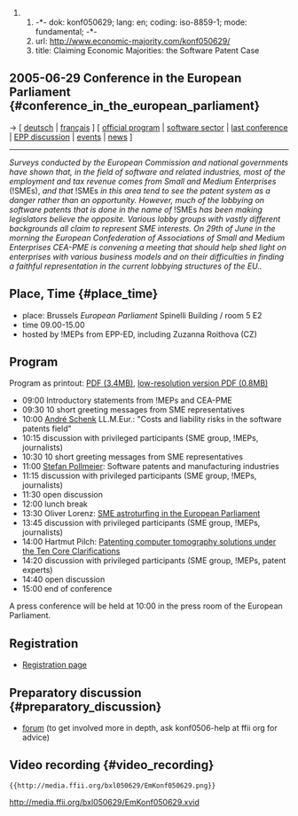 1.  1.  -\*- dok: konf050629; lang: en; coding: iso-8859-1; mode:
        fundamental; -\*-
    2.  url: <http://www.economic-majority.com/konf050629/>
    3.  title: Claiming Economic Majorities: the Software Patent Case

## 2005-06-29 Conference in the European Parliament {#conference_in_the_european_parliament}

-\> \[ [ deutsch](Konf050629De "wikilink") \| [
français](Konf050629Fr "wikilink") \] \[ [official
program](http://www.economic-majority.com/konf050629/ "wikilink") \| [
software sector](SektorEn "wikilink") \| [ last
conference](Konf050601En "wikilink") \| [ EPP
discussion](FfiiEpp0506En "wikilink") \| [
events](SwpatpenmiEn "wikilink") \| [ news](SwpatcninoEn "wikilink") \]

------------------------------------------------------------------------

*Surveys conducted by the European Commission and national governments
have shown that, in the field of software and related industries, most
of the employment and tax revenue comes from Small and Medium
Enterprises* (!SMEs), *and that* !SMEs *in this area tend to see the
patent system as a danger rather than an opportunity. However, much of
the lobbying on software patents that is done in the name of* !SMEs *has
been making legislators believe the opposite. Various lobby groups with
vastly different backgrounds all claim to represent SME interests. On
29th of June in the morning the European Confederation of Associations
of Small and Medium Enterprises CEA-PME is convening a meeting that
should help shed light on enterprises with various business models and
on their difficulties in finding a faithful representation in the
current lobbying structures of the EU..*

## Place, Time {#place_time}

-   place: Brussels *European Parliament* Spinelli Building / room 5 E2
-   time 09.00-15.00
-   hosted by !MEPs from EPP-ED, including Zuzanna Roithova (CZ)

## Program

Program as printout: [PDF
(3.4MB)](http://www.economic-majority.com/konf050629/Economic_Majority050629.pdf "wikilink"),
[low-resolution version PDF
(0.8MB)](http://www.economic-majority.com/konf050629/Economic_Majority050629_lowres.pdf "wikilink")

-   09:00 Introductory statements from !MEPs and CEA-PME
-   09:30 10 short greeting messages from SME representatives
-   10:00 [André
    Schenk](http://www.dr-bahr.com/kanzlei/rechtsanwalt_schenk.htm "wikilink")
    LL.M.Eur.: \"Costs and liability risks in the software patents
    field\"
-   10:15 discussion with privileged participants (SME group, !MEPs,
    journalists)
-   10:30 10 short greeting messages from SME representatives
-   11:00 [Stefan
    Pollmeier](http://www.economic-majority.com/testimony/pollmeier/ "wikilink"):
    Software patents and manufacturing industries
-   11:15 discussion with privileged participants (SME group, !MEPs,
    journalists)
-   11:30 open discussion
-   12:00 lunch break
-   13:30 Oliver Lorenz: [SME astroturfing in the European
    Parliament](http://swpat.ffii.org/log/05/eictasme04/ "wikilink")
-   13:45 discussion with privileged participants (SME group, !MEPs,
    journalists)
-   14:00 Hartmut Pilch: [ Patenting computer tomography solutions under
    the Ten Core Clarifications](FfiiEpp0506En "wikilink")
-   14:20 discussion with privileged participants (SME group, !MEPs,
    patent experts)
-   14:40 open discussion
-   15:00 end of conference

A press conference will be held at 10:00 in the press room of the
European Parliament.

## Registration

-   [Registration
    page](http://www.economic-majority.com/konf050629/register/ "wikilink")

## Preparatory discussion {#preparatory_discussion}

-   [forum](http://lists.ffii.org/mailman/listinfo/konf0506-help/ "wikilink")
    (to get involved more in depth, ask konf0506-help at ffii org for
    advice)

## Video recording {#video_recording}

```{=mediawiki}
{{http://media.ffii.org/bxl050629/EmKonf050629.png}}
```
<http://media.ffii.org/bxl050629/EmKonf050629.xvid>
